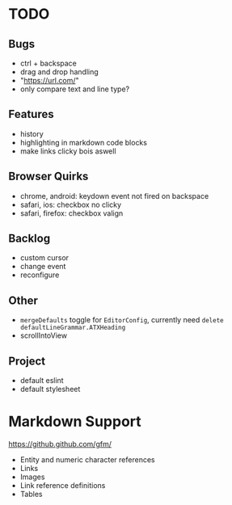 # TODO
## Bugs
- ctrl + backspace
- drag and drop handling
- "https://url.com/"
- only compare text and line type?

## Features
- history
- highlighting in markdown code blocks
- make links clicky bois aswell

## Browser Quirks
- chrome, android: keydown event not fired on backspace
- safari, ios: checkbox no clicky
- safari, firefox: checkbox valign

## Backlog
- custom cursor
- change event
- reconfigure

## Other
- `mergeDefaults` toggle for `EditorConfig`, currently need `delete defaultLineGrammar.ATXHeading`
- scrollIntoView

## Project
- default eslint
- default stylesheet

# Markdown Support
https://github.github.com/gfm/

- Entity and numeric character references
- Links
- Images
- Link reference definitions
- Tables
